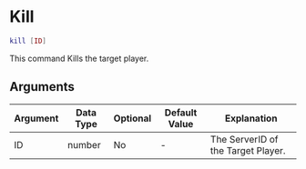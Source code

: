 # Kill

```lua
kill [ID]
```

This command Kills the target player.

## Arguments

| Argument   | Data Type | Optional | Default Value |            Explanation             |
|------------|-----------|----------|---------------|------------------------------------|
| ID         | number    | No       | -             | The ServerID of the Target Player. |
